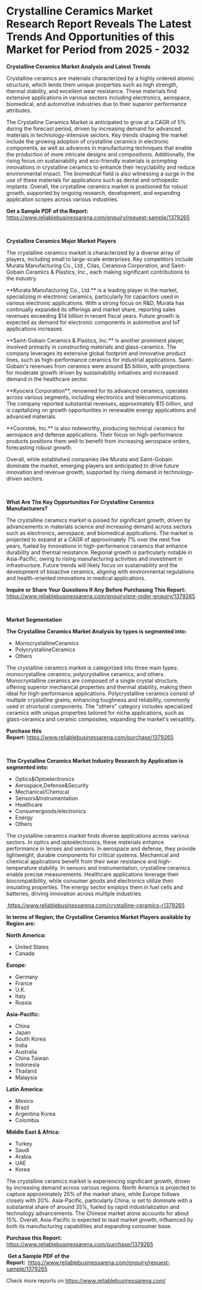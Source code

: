 <p><h1>Crystalline Ceramics Market Research Report Reveals The Latest Trends And Opportunities of this Market for Period from 2025 - 2032</h1></p><p><strong>Crystalline Ceramics Market Analysis and Latest Trends</strong></p>
<p><p>Crystalline ceramics are materials characterized by a highly ordered atomic structure, which lends them unique properties such as high strength, thermal stability, and excellent wear resistance. These materials find extensive applications in various sectors including electronics, aerospace, biomedical, and automotive industries due to their superior performance attributes.</p><p>The Crystalline Ceramics Market is anticipated to grow at a CAGR of 5% during the forecast period, driven by increasing demand for advanced materials in technology-intensive sectors. Key trends shaping the market include the growing adoption of crystalline ceramics in electronic components, as well as advances in manufacturing techniques that enable the production of more intricate designs and compositions. Additionally, the rising focus on sustainability and eco-friendly materials is prompting innovations in crystalline ceramics to enhance their recyclability and reduce environmental impact. The biomedical field is also witnessing a surge in the use of these materials for applications such as dental and orthopedic implants. Overall, the crystalline ceramics market is positioned for robust growth, supported by ongoing research, development, and expanding application scopes across various industries.</p></p>
<p><strong>Get a Sample PDF of the Report:&nbsp;</strong> <a href="https://www.reliablebusinessarena.com/enquiry/request-sample/1379265?utm_campaign=2033&utm_medium=2&utm_source=Github&utm_content=ia&utm_term=31032025&utm_id=crystalline-ceramics">https://www.reliablebusinessarena.com/enquiry/request-sample/1379265</a></p>
<p>&nbsp;</p>
<p><strong>Crystalline Ceramics Major Market Players</strong></p>
<p><p>The crystalline ceramics market is characterized by a diverse array of players, including small to large-scale enterprises. Key competitors include Murata Manufacturing Co., Ltd., Cilas, Ceranova Corporation, and Saint-Gobain Ceramics & Plastics, Inc., each making significant contributions to the industry.</p><p>**Murata Manufacturing Co., Ltd.** is a leading player in the market, specializing in electronic ceramics, particularly for capacitors used in various electronic applications. With a strong focus on R&D, Murata has continually expanded its offerings and market share, reporting sales revenues exceeding $14 billion in recent fiscal years. Future growth is expected as demand for electronic components in automotive and IoT applications increases.</p><p>**Saint-Gobain Ceramics & Plastics, Inc.** is another prominent player, involved primarily in constructing materials and glass-ceramics. The company leverages its extensive global footprint and innovative product lines, such as high-performance ceramics for industrial applications. Saint-Gobain's revenues from ceramics were around $5 billion, with projections for moderate growth driven by sustainability initiatives and increased demand in the healthcare sector.</p><p>**Kyocera Corporation**, renowned for its advanced ceramics, operates across various segments, including electronics and telecommunications. The company reported substantial revenues, approximately $15 billion, and is capitalizing on growth opportunities in renewable energy applications and advanced materials.</p><p>**Coorstek, Inc.** is also noteworthy, producing technical ceramics for aerospace and defense applications. Their focus on high-performance products positions them well to benefit from increasing aerospace orders, forecasting robust growth.</p><p>Overall, while established companies like Murata and Saint-Gobain dominate the market, emerging players are anticipated to drive future innovation and revenue growth, supported by rising demand in technology-driven sectors.</p></p>
<p>&nbsp;</p>
<p><strong>What Are The Key Opportunities For Crystalline Ceramics Manufacturers?</strong></p>
<p><p>The crystalline ceramics market is poised for significant growth, driven by advancements in materials science and increasing demand across sectors such as electronics, aerospace, and biomedical applications. The market is projected to expand at a CAGR of approximately 7% over the next five years, fueled by innovations in high-performance ceramics that enhance durability and thermal resistance. Regional growth is particularly notable in Asia-Pacific, owing to rising manufacturing activities and investment in infrastructure. Future trends will likely focus on sustainability and the development of bioactive ceramics, aligning with environmental regulations and health-oriented innovations in medical applications.</p></p>
<p><strong>Inquire or Share Your Questions If Any Before Purchasing This Report:</strong> <a href="https://www.reliablebusinessarena.com/enquiry/pre-order-enquiry/1379265?utm_campaign=2033&utm_medium=2&utm_source=Github&utm_content=ia&utm_term=31032025&utm_id=crystalline-ceramics">https://www.reliablebusinessarena.com/enquiry/pre-order-enquiry/1379265</a></p>
<p>&nbsp;</p>
<p><strong>Market Segmentation</strong></p>
<p><strong>The Crystalline Ceramics Market Analysis by types is segmented into:</strong></p>
<p><ul><li>MonocrystallineCeramics</li><li>PolycrystallineCeramics</li><li>Others</li></ul></p>
<p><p>The crystalline ceramics market is categorized into three main types: monocrystalline ceramics, polycrystalline ceramics, and others. Monocrystalline ceramics are composed of a single crystal structure, offering superior mechanical properties and thermal stability, making them ideal for high-performance applications. Polycrystalline ceramics consist of multiple crystalline grains, enhancing toughness and reliability, commonly used in structural components. The "others" category includes specialized ceramics with unique properties tailored for niche applications, such as glass-ceramics and ceramic composites, expanding the market's versatility.</p></p>
<p><strong>Purchase this Report:&nbsp;</strong><a href="https://www.reliablebusinessarena.com/purchase/1379265?utm_campaign=2033&utm_medium=2&utm_source=Github&utm_content=ia&utm_term=31032025&utm_id=crystalline-ceramics">https://www.reliablebusinessarena.com/purchase/1379265</a></p>
<p>&nbsp;</p>
<p><strong>The Crystalline Ceramics Market Industry Research by Application is segmented into:</strong></p>
<p><ul><li>Optics&Optoelectronics</li><li>Aerospace,Defense&Security</li><li>Mechanical/Chemical</li><li>Sensors&Instrumentation</li><li>Healthcare</li><li>Consumergoods/electronics</li><li>Energy</li><li>Others</li></ul></p>
<p><p>The crystalline ceramics market finds diverse applications across various sectors. In optics and optoelectronics, these materials enhance performance in lenses and sensors. In aerospace and defense, they provide lightweight, durable components for critical systems. Mechanical and chemical applications benefit from their wear resistance and high-temperature stability. In sensors and instrumentation, crystalline ceramics enable precise measurements. Healthcare applications leverage their biocompatibility, while consumer goods and electronics utilize their insulating properties. The energy sector employs them in fuel cells and batteries, driving innovation across multiple industries.</p></p>
<p><a href="https://www.reliablebusinessarena.com/crystalline-ceramics-r1379265?utm_campaign=2033&utm_medium=2&utm_source=Github&utm_content=ia&utm_term=31032025&utm_id=crystalline-ceramics">&nbsp;https://www.reliablebusinessarena.com/crystalline-ceramics-r1379265</a></p>
<p><strong>In terms of Region, the Crystalline Ceramics Market Players available by Region are:</strong></p>
<p>
    <p> <strong> North America: </strong>
        <ul>
            <li>United States</li>
            <li>Canada</li>
        </ul>
        </p> 
    <p> <strong> Europe: </strong>
        <ul>
            <li>Germany</li>
            <li>France</li>
            <li>U.K.</li>
            <li>Italy</li>
            <li>Russia</li>
        </ul>
        </p> 
    <p> <strong> Asia-Pacific: </strong>
        <ul>
            <li>China</li>
            <li>Japan</li>
            <li>South Korea</li>
            <li>India</li>
            <li>Australia</li>
            <li>China Taiwan</li>
            <li>Indonesia</li>
            <li>Thailand</li>
            <li>Malaysia</li>
        </ul>
        </p> 
    <p> <strong> Latin America: </strong>
        <ul>
            <li>Mexico</li>
            <li>Brazil</li>
            <li>Argentina Korea</li>
            <li>Colombia</li>
        </ul>
        </p> 
    <p> <strong> Middle East & Africa: </strong>
        <ul>
            <li>Turkey</li>
            <li>Saudi</li>
            <li>Arabia</li>
            <li>UAE</li>
            <li>Korea</li>
        </ul>
    </p>
    </p>
<p><p>The crystalline ceramics market is experiencing significant growth, driven by increasing demand across various regions. North America is projected to capture approximately 25% of the market share, while Europe follows closely with 20%. Asia-Pacific, particularly China, is set to dominate with a substantial share of around 35%, fueled by rapid industrialization and technology advancements. The Chinese market alone accounts for about 15%. Overall, Asia-Pacific is expected to lead market growth, influenced by both its manufacturing capabilities and expanding consumer base.</p></p>
<p><strong>Purchase this Report: </strong><a href="https://www.reliablebusinessarena.com/purchase/1379265?utm_campaign=2033&utm_medium=2&utm_source=Github&utm_content=ia&utm_term=31032025&utm_id=crystalline-ceramics">https://www.reliablebusinessarena.com/purchase/1379265</a></p>
<p>&nbsp;<strong>Get a Sample PDF of the Report:&nbsp;&nbsp;</strong><a href="https://www.reliablebusinessarena.com/enquiry/request-sample/1379265?utm_campaign=2033&utm_medium=2&utm_source=Github&utm_content=ia&utm_term=31032025&utm_id=crystalline-ceramics">https://www.reliablebusinessarena.com/enquiry/request-sample/1379265</a></p>
<p><strong></strong></p>
<p>Check more reports on <a href="https://www.reliablebusinessarena.com/?utm_campaign=2033&utm_medium=2&utm_source=Github&utm_content=ia&utm_term=31032025&utm_id=crystalline-ceramics">https://www.reliablebusinessarena.com/</a></p>